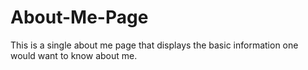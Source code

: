 # About-Me-Page
This is a single about me page that displays the basic information one would want to know about me.
